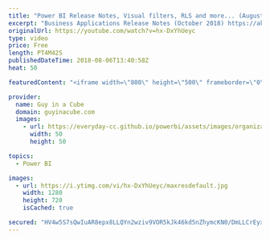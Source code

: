 ```yaml
---
title: "Power BI Release Notes, Visual filters, RLS and more... (August 6, 2018)"
excerpt: "Business Applications Release Notes (October 2018) https://aka.ms/businessappsreleasenotes  Applying a measure filter in Power BI (@marcorus) https://www.sqlbi.com/articles/applying-a-measure-filter-in-power-bi/  Unleash row level security patterns in Microsoft Power BI – Business Applications Summit"
originalUrl: https://youtube.com/watch?v=hx-DxYhUeyc
type: video
price: Free
length: PT4M42S
publishedDateTime: 2018-08-06T13:40:58Z
heat: 50

featuredContent: "<iframe width=\"800\" height=\"500\" frameborder=\"0\" src=\"https://www.youtube.com/embed/hx-DxYhUeyc\" allow=\"accelerometer; autoplay; encrypted-media; gyroscope; picture-in-picture\" allowfullscreen></iframe>"

provider:
  name: Guy in a Cube
  domain: guyinacube.com
  images:
    - url: https://everyday-cc.github.io/powerbi/assets/images/organizations/guyinacube.com-50x50.jpg
      width: 50
      height: 50

topics:
  - Power BI

images:
  - url: https://i.ytimg.com/vi/hx-DxYhUeyc/maxresdefault.jpg
    width: 1280
    height: 720
    isCached: true

secured: "HV4w5S7sQwIuAR8epx8LLQYn2wziv9VOR5kJk46kd5nZhymcKN0/DmLLCrEyx1MdBVMefZMPubtBkkCyZ9g9ovjJfA1K6qG2d3c2p6DUBQ4C2j5WChnXLc/VVffaNBm0FEErD5AnPUrX180jElBDGqL78FLPIPzG6GKW3H7SDWgRMPMdhB448sxhOg3Nd4i1nORJKm6pddyNr28kf6VC7KLb7dlZcpgzx67sEy8UgsskES+sdbPGrOJhC7dRW7biXQCHaItStOSp082p8OZjx/uZzYod5nWXJZRUeZBCbCzjjBg1zIZ9DqGDz5DfytvWvX0Ay7A0HPwExXTW2fS2nhH3QnszcrNHOAGY7bDUYu6LWwY9h0VtRWwsN8hyqXJHSc3lR2Ymo127ttq3oWurDcdQr3qpXO+W7iEA2K3E084=;AgIjuon3423fciUuldi1UA=="
---
```


